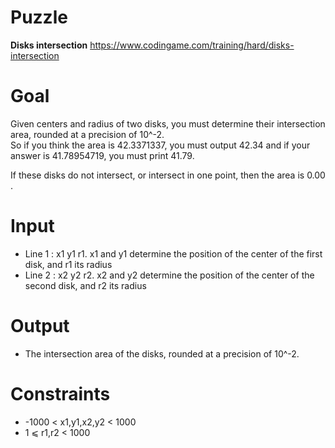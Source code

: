 # Puzzle
**Disks intersection** https://www.codingame.com/training/hard/disks-intersection

# Goal
Given centers and radius of two disks, you must determine their intersection area, rounded at a precision of 10^-2.  
So if you think the area is 42.3371337, you must output 42.34 and if your answer is 41.78954719, you must print 41.79.  

If these disks do not intersect, or intersect in one point, then the area is 0.00 .

# Input
* Line 1 : x1 y1 r1. x1 and y1 determine the position of the center of the first disk, and r1 its radius
* Line 2 : x2 y2 r2. x2 and y2 determine the position of the center of the second disk, and r2 its radius

# Output
* The intersection area of the disks, rounded at a precision of 10^-2.

# Constraints
* -1000 < x1,y1,x2,y2 < 1000
* 1 ⩽ r1,r2 < 1000
